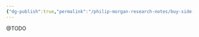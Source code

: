 ```yaml
---
{"dg-publish":true,"permalink":"/philip-morgan-research-notes/buy-side-behavior/how-do-those-who-have-spent-more-than-20000-on-a-consulting-project-that-did-not-involve-an-rfp-find-the-consultant-they-hired/"}
---
```


@TODO